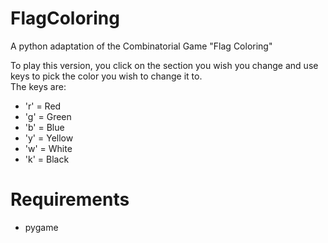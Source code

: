 # FlagColoring
A python adaptation of the Combinatorial Game "Flag Coloring"

To play this version, you click on the section you wish you change and use keys to pick the color you wish to change it to.  
The keys are:
*  'r' = Red
*  'g' = Green
*  'b' = Blue
*  'y' = Yellow
*  'w' = White
*  'k' = Black

# Requirements  
* pygame

